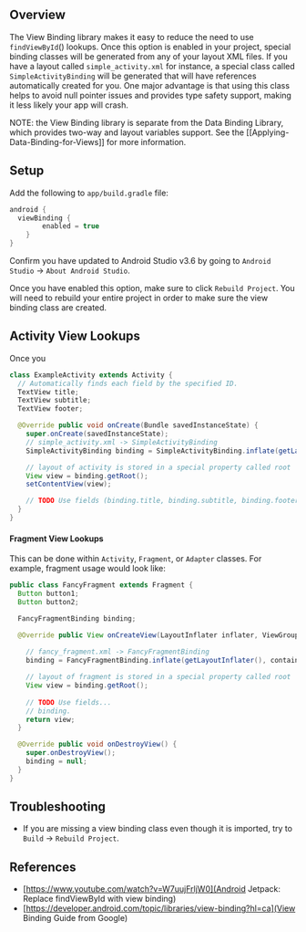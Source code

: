 ## Overview

The View Binding library makes it easy to reduce the need to use `findViewById`() lookups.  Once this option is enabled in your project, special binding classes will be generated from any of your layout XML files.  If you have a layout called `simple_activity.xml` for instance, a special class called `SimpleActivityBinding` will be generated that will have references automatically created for you.  One major advantage is that using this class helps to avoid null pointer issues and provides type safety support, making it less likely your app will crash.

NOTE: the View Binding library is separate from the Data Binding Library, which provides two-way and layout variables support.  See the [[Applying-Data-Binding-for-Views]] for more information.

## Setup

Add the following to `app/build.gradle` file:

```gradle
android {
  viewBinding {
        enabled = true
    }
}
```

Confirm you have updated to Android Studio v3.6 by going to `Android Studio` -> `About Android Studio`.

Once you have enabled this option, make sure to click `Rebuild Project`.  You will need to rebuild your entire project in order to make sure the view binding class are created.

## Activity View Lookups

Once you 

```java
class ExampleActivity extends Activity {
  // Automatically finds each field by the specified ID.
  TextView title;
  TextView subtitle;
  TextView footer;

  @Override public void onCreate(Bundle savedInstanceState) {
    super.onCreate(savedInstanceState);
    // simple_activity.xml -> SimpleActivityBinding
    SimpleActivityBinding binding = SimpleActivityBinding.inflate(getLayoutInflater());

    // layout of activity is stored in a special property called root
    View view = binding.getRoot();
    setContentView(view);

    // TODO Use fields (binding.title, binding.subtitle, binding.footer, etc.)
  }
}
```

#### Fragment View Lookups

This can be done within `Activity`, `Fragment`, or `Adapter` classes. For example, fragment usage would look like:

```java
public class FancyFragment extends Fragment {
  Button button1;
  Button button2;

  FancyFragmentBinding binding;

  @Override public View onCreateView(LayoutInflater inflater, ViewGroup container, Bundle savedInstanceState) { 
    
    // fancy_fragment.xml -> FancyFragmentBinding
    binding = FancyFragmentBinding.inflate(getLayoutInflater(), container, false);

    // layout of fragment is stored in a special property called root
    View view = binding.getRoot();
    			 
    // TODO Use fields...
    // binding.
    return view;
  }

  @Override public void onDestroyView() {
    super.onDestroyView();
    binding = null;
  }
}
```

## Troubleshooting

* If you are missing a view binding class even though it is imported, try to `Build` -> `Rebuild Project`.

## References

* [https://www.youtube.com/watch?v=W7uujFrljW0](Android Jetpack: Replace findViewById with view binding)
* [https://developer.android.com/topic/libraries/view-binding?hl=ca](View Binding Guide from Google)
